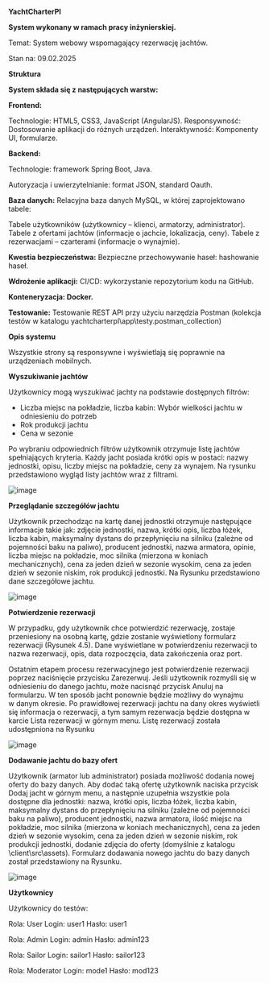 **YachtCharterPl**

**System wykonany w ramach pracy inżynierskiej.**

Temat: System webowy wspomagający rezerwację jachtów.

Stan na: 09.02.2025

**Struktura**

**System składa się z następujących warstw:**

**Frontend:**

Technologie: HTML5, CSS3, JavaScript (AngularJS).
Responsywność: Dostosowanie aplikacji do różnych urządzeń. 
Interaktywność: Komponenty UI, formularze.


**Backend:**

Technologie: framework Spring Boot, Java.

Autoryzacja i uwierzytelnianie: format JSON, standard Oauth.

**Baza danych:**
Relacyjna baza danych MySQL, w której zaprojektowano tabele:

Tabele użytkowników (użytkownicy – klienci, armatorzy, administrator).
Tabele z ofertami jachtów (informacje o jachcie, lokalizacja, ceny).
Tabele z rezerwacjami – czarterami (informacje o wynajmie).

**Kwestia bezpieczeństwa:**
Bezpieczne przechowywanie haseł: hashowanie haseł.

**Wdrożenie aplikacji:**
CI/CD: wykorzystanie repozytorium kodu na GitHub.

**Konteneryzacja: Docker.**

**Testowanie:**
Testowanie REST API przy użyciu narzędzia Postman (kolekcja testów w katalogu yachtcharterpl\app\testy.postman_collection)





**Opis systemu**

Wszystkie strony są responsywne i wyświetlają się poprawnie na urządzeniach mobilnych.



**Wyszukiwanie jachtów**

Użytkownicy mogą wyszukiwać jachty na podstawie dostępnych filtrów:
- Liczba miejsc na pokładzie, liczba kabin: Wybór wielkości jachtu w odniesieniu do potrzeb
- Rok produkcji jachtu
- Cena w sezonie


Po wybraniu odpowiednich filtrów użytkownik otrzymuje listę jachtów spełniających kryteria. Każdy jacht posiada krótki opis w postaci: nazwy jednostki, opisu, liczby miejsc na pokładzie, ceny za wynajem. Na rysunku przedstawiono wygląd listy jachtów wraz z filtrami.

![image](https://github.com/user-attachments/assets/d8a42122-240d-4586-87ca-35fa27b1dde7)



**Przeglądanie szczegółów jachtu**

Użytkownik przechodząc na kartę danej jednostki otrzymuje następujące informacje takie jak: zdjęcie jednostki, nazwa, krótki opis, liczba łóżek, liczba kabin, maksymalny dystans do przepłynięciu na silniku (zależne od pojemności baku na paliwo), producent jednostki, nazwa armatora, opinie, liczba miejsc na pokładzie, moc silnika (mierzona w koniach mechanicznych), cena za jeden dzień w sezonie wysokim, cena za jeden dzień w sezonie niskim, rok produkcji jednostki. Na Rysunku przedstawiono dane szczegółowe jachtu. 

![image](https://github.com/user-attachments/assets/82f7be33-27f5-4d36-b08e-4d685de1aff7)

 

**Potwierdzenie rezerwacji**

W przypadku, gdy użytkownik chce potwierdzić rezerwację,  zostaje przeniesiony na osobną kartę, gdzie zostanie wyświetlony formularz rezerwacji (Rysunek 4.5). Dane wyświetlane w potwierdzeniu rezerwacji to nazwa rezerwacji, opis, data rozpoczęcia, data zakończenia oraz port. 


	
Ostatnim etapem procesu rezerwacyjnego jest potwierdzenie rezerwacji poprzez naciśnięcie przycisku Zarezerwuj.
Jeśli użytkownik rozmyśli się w odniesieniu do danego jachtu, może nacisnąć przycisk Anuluj na formularzu. W ten sposób jacht ponownie będzie możliwy do wynajmu w danym okresie. 
Po prawidłowej rezerwacji jachtu na dany okres wyświetli się informacja o rezerwacji, a tym samym rezerwacja będzie dostępna w karcie Lista rezerwacji w górnym menu. Listę rezerwacji została udostępniona na Rysunku 

![image](https://github.com/user-attachments/assets/dcb4f4ef-ce59-446a-8ac5-b0248c12de8a)


**Dodawanie jachtu do bazy ofert**

Użytkownik (armator lub administrator) posiada możliwość dodania nowej oferty do bazy danych. Aby dodać taką ofertę użytkownik naciska przycisk Dodaj jacht w górnym menu, a następnie uzupełnia wszystkie pola dostępne dla jednostki: nazwa, krótki opis, liczba łóżek, liczba kabin, maksymalny dystans do przepłynięciu na silniku (zależne od pojemności baku na paliwo), producent jednostki, nazwa armatora, ilość miejsc na pokładzie, moc silnika (mierzona w koniach mechanicznych), cena za jeden dzień w sezonie wysokim, cena za jeden dzień w sezonie niskim, rok produkcji jednostki, dodanie zdjęcia do oferty (domyślnie z katalogu \client\src\assets\). Formularz dodawania nowego jachtu do bazy danych został przedstawiony na Rysunku.

![image](https://github.com/user-attachments/assets/7b5d60a0-8c25-4bb1-815e-4da9f500e082)



**Użytkownicy**

Użytkownicy do testów:


Rola: User Login: user1 Hasło: user1

Rola: Admin Login: admin Hasło: admin123

Rola: Sailor Login: sailor1 Hasło: sailor123

Rola: Moderator Login: mode1 Hasło: mod123



